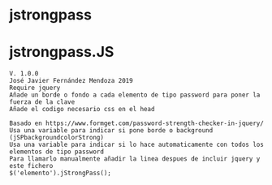 # jstrongpass
# jstrongpass.JS
	V. 1.0.0
	José Javier Fernández Mendoza 2019
	Require jquery
	Añade un borde o fondo a cada elemento de tipo password para poner la fuerza de la clave
	Añade el codigo necesario css en el head 
	
	Basado en https://www.formget.com/password-strength-checker-in-jquery/
	Usa una variable para indicar si pone borde o background (jSPbackgroundcolorStrong)
	Usa una variable para indicar si lo hace automaticamente con todos los elementos de tipo password
	Para llamarlo manualmente añadir la linea despues de incluir jquery y este fichero
	$('elemento').jStrongPass();
